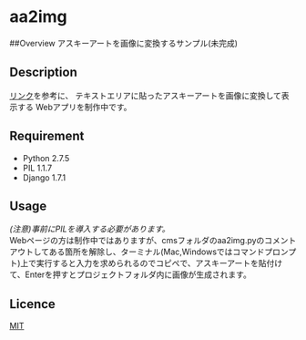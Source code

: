 # aa2img

##Overview
アスキーアートを画像に変換するサンプル(未完成)

## Description
[リンク](http://d.hatena.ne.jp/yatt/20091217/1261045898)を参考に、
テキストエリアに貼ったアスキーアートを画像に変換して表示する
Webアプリを制作中です。

## Requirement
- Python 2.7.5
- PIL 1.1.7
- Django 1.7.1

## Usage
*(注意)事前にPILを導入する必要があります。*  
Webページの方は制作中ではありますが、cmsフォルダのaa2img.pyのコメントアウトしてある箇所を解除し、ターミナル(Mac,Windowsではコマンドプロンプト)上で実行すると入力を求められるのでコピペで、アスキーアートを貼付けて、Enterを押すとプロジェクトフォルダ内に画像が生成されます。

## Licence

[MIT](http://opensource.org/licenses/mit-license.php)
